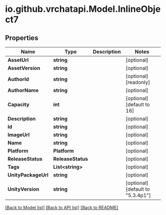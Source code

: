 
# io.github.vrchatapi.Model.InlineObject7

## Properties

Name | Type | Description | Notes
------------ | ------------- | ------------- | -------------
**AssetUrl** | **string** |  | [optional] 
**AssetVersion** | **string** |  | [optional] 
**AuthorId** | **string** |  | [optional] [readonly] 
**AuthorName** | **string** |  | [optional] 
**Capacity** | **int** |  | [optional] [default to 16]
**Description** | **string** |  | [optional] 
**Id** | **string** |  | [optional] 
**ImageUrl** | **string** |  | [optional] 
**Name** | **string** |  | [optional] 
**Platform** | **Platform** |  | [optional] 
**ReleaseStatus** | **ReleaseStatus** |  | [optional] 
**Tags** | **List&lt;string&gt;** |  | [optional] 
**UnityPackageUrl** | **string** |  | [optional] 
**UnityVersion** | **string** |  | [optional] [default to "5.3.4p1"]

[[Back to Model list]](../README.md#documentation-for-models)
[[Back to API list]](../README.md#documentation-for-api-endpoints)
[[Back to README]](../README.md)

